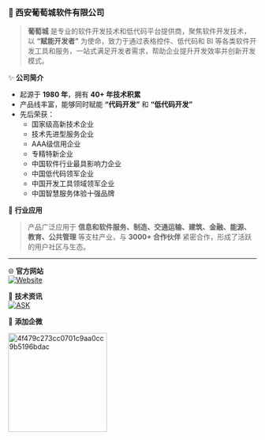 ### 🍇 西安葡萄城软件有限公司

> **葡萄城** 是专业的软件开发技术和低代码平台提供商，聚焦软件开发技术，以 **“赋能开发者”** 为使命，致力于通过表格控件、低代码和 BI 等各类软件开发工具和服务，一站式满足开发者需求，帮助企业提升开发效率并创新开发模式。

✨ **公司简介**  
- 起源于 **1980 年**，拥有 **40+ 年技术积累**  
- 产品线丰富，能够同时赋能 **“代码开发”** 和 **“低代码开发”**  
- 先后荣获：  
  - 国家级高新技术企业  
  - 技术先进型服务企业  
  - AAA级信用企业  
  - 专精特新企业  
  - 中国软件行业最具影响力企业  
  - 中国低代码领军企业  
  - 中国开发工具领域领军企业  
  - 中国智慧服务体验十强品牌



📌 **行业应用**  
> 产品广泛应用于 **信息和软件服务、制造、交通运输、建筑、金融、能源、教育、公共管理** 等支柱产业，与 **3000+ 合作伙伴** 紧密合作，形成了活跃的用户社区与生态。

---

🌐 **官方网站**  
[![Website](https://img.shields.io/badge/Website-grapecity.com.cn-blue?logo=google-chrome&logoColor=white)](https://www.grapecity.com.cn/)

📩 **技术资讯**  
[![ASK](https://img.shields.io/badge/Email-info.xa@grapecity.com-red?logo=gmail&logoColor=white)](https://www.grapecity.com.cn/applyonline)

📩 **添加企微**

<img src="https://github.com/user-attachments/assets/727296f3-9749-4b9b-a557-423e6dc72a61" alt="4f479c273cc0701c9aa0cc9b5196bdac" width="200px" />




